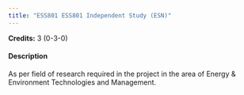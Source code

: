 ```yaml
---
title: "ESS801 ESS801 Independent Study (ESN)"
---
```

**Credits:** 3 (0-3-0)

#### Description
As per field of research required in the project in the area of Energy & Environment Technologies and Management.